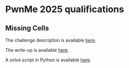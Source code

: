 # PwnMe 2025 qualifications

## Missing Cells

The challenge description is available [here](misc/missing_cells/README.md).

The write-up is available [here](misc/missing_cells/solve/README.md).

A solve script in Python is available [here](misc/missing_cells/solve/solve.py).
